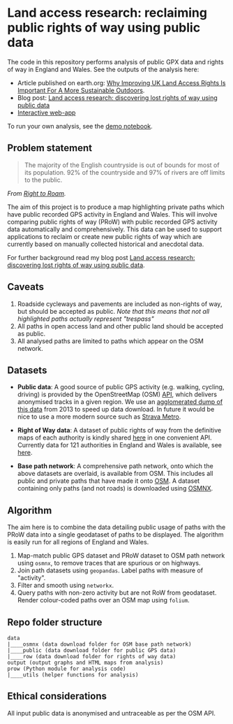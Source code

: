 # Land access research: reclaiming public rights of way using public data

The code in this repository performs analysis of public GPX data and rights of way in England and Wales. See the outputs of the analysis here:

- Article published on earth.org: [Why Improving UK Land Access Rights Is Important For A More Sustainable Outdoors](https://earth.org/data_visualization/uk-land-access-rights/).
- Blog post: [Land access research: discovering lost rights of way using public data](https://andrewwango.github.io/prow_ml/) 
- [Interactive web-app](https://andrewwango.github.io/prow-web-app)

To run your own analysis, see the [demo notebook](demo.ipynb).

## Problem statement

> The majority of the English countryside is out of bounds for most of its population. 92% of the countryside and 97% of rivers are off limits to the public.

_From [Right to Roam](https://www.righttoroam.org.uk/)._

The aim of this project is to produce a map highlighting private paths which have public recorded GPS activity in England and Wales. This will involve comparing public rights of way (PRoW) with public recorded GPS activity data automatically and comprehensively. This data can be used to support applications to reclaim or create new public rights of way which are currently based on manually collected historical and anecdotal data.

For further background read my blog post [Land access research: discovering lost rights of way using public data](https://andrewwango.github.io/prow_ml/).

## Caveats

1. Roadside cycleways and pavements are included as non-rights of way, but should be accepted as public. _Note that this means that not all highlighted paths actually represent "trespass"_
2. All paths in open access land and other public land should be accepted as public.
5. All analysed paths are limited to paths which appear on the OSM network. 

## Datasets

- **Public data**: A good source of public GPS activity (e.g. walking, cycling, driving) is provided by the OpenStreetMap (OSM) [API](https://wiki.openstreetmap.org/wiki/API_v0.6#GPS_traces), which delivers anonymised tracks in a given region. We use an [agglomerated dump of this data](http://zverik.openstreetmap.ru/gps/files/extracts/europe/great_britain/index.html) from 2013 to speed up data download. In future it would be nice to use a more modern source such as [Strava Metro](https://metro.strava.com/).

- **Right of Way data**: A dataset of public rights of way from the definitive maps of each authority is kindly shared [here](https://www.rowmaps.com/) in one convenient API. Currently data for 121 authorities in England and Wales is available, see [here](https://www.rowmaps.com/gpxs/).

- **Base path network**: A comprehensive path network, onto which the above datasets are overlaid, is available from OSM. This includes all public and private paths that have made it onto [OSM](openstreetmap.org/). A dataset containing only paths (and not roads) is downloaded using [OSMNX](https://osmnx.readthedocs.io). 

## Algorithm

The aim here is to combine the data detailing public usage of paths with the PRoW data into a single geodataset of paths to be displayed. The algorithm is easily run for all regions of England and Wales.

1. Map-match public GPS dataset and PRoW dataset to OSM path network using `osmnx`, to remove traces that are spurious or on highways.
2. Join path datasets using `geopandas`. Label paths with measure of "activity".
3. Filter and smooth using `networkx`.
4. Query paths with non-zero activity but are not RoW from geodataset. Render colour-coded paths over an OSM map using `folium`.

## Repo folder structure
```
data
|____osmnx (data download folder for OSM base path network)
|____public (data download folder for public GPS data)
|____row (data download folder for rights of way data)
output (output graphs and HTML maps from analysis)
prow (Python module for analysis code)
|____utils (helper functions for analysis)
```

## Ethical considerations
All input public data is anonymised and untraceable as per the OSM API.